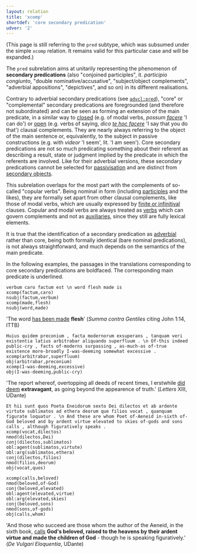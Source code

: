 ```yaml
---
layout: relation
title: 'xcomp'
shortdef: 'core secondary predication'
udver: '2'
---
```


(This page is still referring to the `pred` subtype, which was subsumed under the simple `xcomp` relation. It remains valid for this particular case and will be expanded.)

The `pred` subrelation aims at unitarily representing the phenomenon of **secondary predications** (also "conjoined participles", it. *participio congiunto*, "double nominative/accusative", "subject/object complements", "adverbial appositions", "depictives", and so on) in its different realisations. 

Contrary to adverbial secondary predications (see [`advcl:pred`](la-dep/advcl-pred)), "core" or "complemental" secondary predications are foregrounded (and therefore not subordinated) and can be seen as forming an extension of the main predicate, in a similar way to [closed](la-dep/xcomp) (e.g. of modal verbs, *possum <u>facere</u>* 'I can do') or [open](la-dep/ccomp) (e.g. verbs of saying, *dico <u>te hoc facere</u>* 'I say that you do that') clausal complements. They are nearly always referring to the object of the main sentence or, equivalently, to the subject in passive constructions (e.g. with *videor* 'I seem', lit. 'I am seen'). Core secondary predications are not so much predicating something about their referent as describing a result, state or judgment implied by the predicate in which the referents are involved. Like for their adverbial versions,  these secondary predications cannot be selected for [passivisation](la-feat/Voice) and are distinct from [secondary objects](la-dep/iobj).

This subrelation overlaps for the most part with the complements of so-called "copular verbs". Being nominal in form (including [participles](la-feat/VerbForm) and the likes), they are formally set apart from other clausal complements, like those of modal verbs, which are usually expressed by [finite or infinitival](la-feat/VerbForm) clauses. Copular and modal verbs are always treated as [verbs](la-pos/VERB) which can govern complements and not as [auxiliaries](la-pos/AUX), since they still are fully lexical elements.

It is true that the identification of a secondary predication as [adverbial](la-dep/advcl-pred) rather than core, being both formally identical (bare nominal predications), is not always straightforward, and much depends on the semantics of the main predicate.

In the following examples, the passages in the translations corresponding to core secondary predications are boldfaced. The corresponding main predicate is underlined.

~~~ sdparse
verbum caro factum est \n word flesh made is
xcomp(factum,caro)
nsubj(factum,verbum)
xcomp(made,flesh)
nsubj(word,made)
~~~

'The word <u>has been made</u> **flesh**' (*Summa contra Gentiles* citing John 1:14, ITTB)

~~~ sdparse
Huius quidem preconium , facta modernorum exsuperans , tanquam veri existentia latius arbitrabar aliquando superfluum . \n Of-this indeed public-cry , facts of-moderns surpassing , as-much-as of-true existence more-broadly I-was-deeming somewhat excessive .
xcomp(arbitrabar,superfluum)
obj(arbitrabar,preconium)
xcomp(I-was-deeming,excessive)
obj(I-was-deeming,public-cry)
~~~

'The report whereof, overtopping all deeds of recent times, I erstwhile <u>did deem</u> **extravagant**, as going beyond the appearence of truth.' (*Letters* XIII, UDante)

~~~ sdparse
Et hii sunt quos Poeta Eneidorum sexto Dei dilectos et ab ardente virtute sublimatos ad ethera deorum que filios vocat , quanquam figurate loquatur . \n And these are whom Poet of-Aeneid in-sixth of-God beloved and by ardent virtue elevated to skies of-gods and sons calls , although figuratively speaks .
xcomp(vocat,dilectos)
nmod(dilectos,Dei)
conj(dilectos,sublimatos)
obl:agent(sublimatos,virtute)
obl:arg(sublimatos,ethera)
conj(dilectos,filios)
nmod(filios,deorum)
obj(vocat,quos)

xcomp(calls,beloved)
nmod(beloved,of-God)
conj(beloved,elevated)
obl:agent(elevated,virtue)
obl:arg(elevated,skies)
conj(beloved,sons)
nmod(sons,of-gods)
obj(calls,whom)
~~~

'And those who succeed are those whom the author of the Aeneid, in the sixth book, <u>calls</u> **God's beloved, raised to the heavens by their ardent virtue and made the children of God** - ­though he is speaking figuratively.' (*De Vulgari Eloquentia*, UDante)

<!-- Interlanguage links updated So kvě 14 19:04:18 CEST 2022 -->
